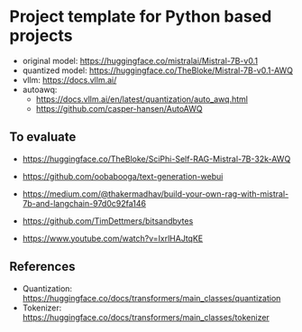 # Project template for Python based projects

- original model: <https://huggingface.co/mistralai/Mistral-7B-v0.1>
- quantized model: <https://huggingface.co/TheBloke/Mistral-7B-v0.1-AWQ>
- vllm: <https://docs.vllm.ai/>
- autoawq:
    - <https://docs.vllm.ai/en/latest/quantization/auto_awq.html>
    - <https://github.com/casper-hansen/AutoAWQ>

## To evaluate

- <https://huggingface.co/TheBloke/SciPhi-Self-RAG-Mistral-7B-32k-AWQ>
- <https://github.com/oobabooga/text-generation-webui>
- <https://medium.com/@thakermadhav/build-your-own-rag-with-mistral-7b-and-langchain-97d0c92fa146>

- <https://github.com/TimDettmers/bitsandbytes>
- <https://www.youtube.com/watch?v=IxrlHAJtqKE>

## References

- Quantization: <https://huggingface.co/docs/transformers/main_classes/quantization>
- Tokenizer: <https://huggingface.co/docs/transformers/main_classes/tokenizer>
